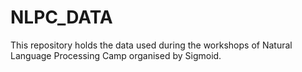 # NLPC_DATA

This repository holds the data used during the workshops of Natural Language Processing Camp organised by Sigmoid.
